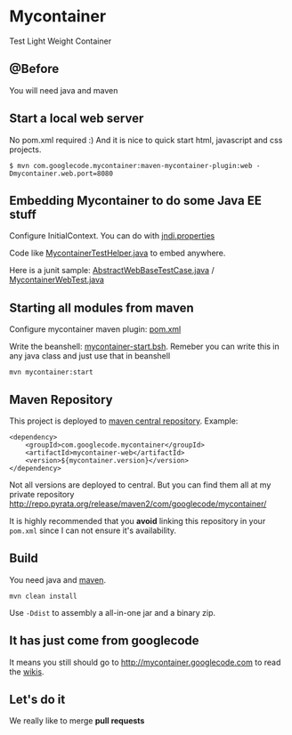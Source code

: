# Mycontainer

Test Light Weight Container

## @Before

You will need java and maven

## Start a local web server

No pom.xml required :) And it is nice to quick start html, javascript and css projects.

    $ mvn com.googlecode.mycontainer:maven-mycontainer-plugin:web -Dmycontainer.web.port=8080

## Embedding Mycontainer to do some Java EE stuff

Configure InitialContext. You can do with [jndi.properties](./mycontainer-test/mycontainer-test-web/src/test/resources/jndi.properties)

Code like [MycontainerTestHelper.java](./mycontainer-test/mycontainer-test-web/src/test/java/com/googlecode/mycontainer/test/web/MycontainerTestHelper.java) to embed anywhere.

Here is a junit sample: 
[AbstractWebBaseTestCase.java](./mycontainer-test/mycontainer-test-web/src/test/java/com/googlecode/mycontainer/test/web/AbstractWebBaseTestCase.java)
/ [MycontainerWebTest.java](./mycontainer-test/mycontainer-test-web/src/test/java/com/googlecode/mycontainer/test/web/MycontainerWebTest.java)

## Starting all modules from maven

Configure mycontainer maven plugin: [pom.xml](./mycontainer-usage-parent/pom.xml)

Write the beanshell: [mycontainer-start.bsh](./mycontainer-test/mycontainer-test-starter/src/test/resources/mycontainer-start.bsh).
Remeber you can write this in any java class and just use that in beanshell

    mvn mycontainer:start

## Maven Repository

This project is deployed to [maven central repository](http://repo1.maven.org/maven2/com/googlecode/mycontainer/). 
Example:

    <dependency>
        <groupId>com.googlecode.mycontainer</groupId>
        <artifactId>mycontainer-web</artifactId>
        <version>${mycontainer.version}</version>
    </dependency>
    
Not all versions are deployed to central. 
But you can find them all at my private repository http://repo.pyrata.org/release/maven2/com/googlecode/mycontainer/

It is highly recommended that you **avoid** linking this repository in your `pom.xml` since I can not ensure it's availability.

## Build

You need java and [maven](http://maven.apache.org/).

    mvn clean install

Use `-Ddist` to assembly a all-in-one jar and a binary zip.

## It has just come from googlecode

It means you still should go to http://mycontainer.googlecode.com to read the [wikis](https://code.google.com/p/mycontainer/w/list).

## Let's do it

We really like to merge **pull requests**



